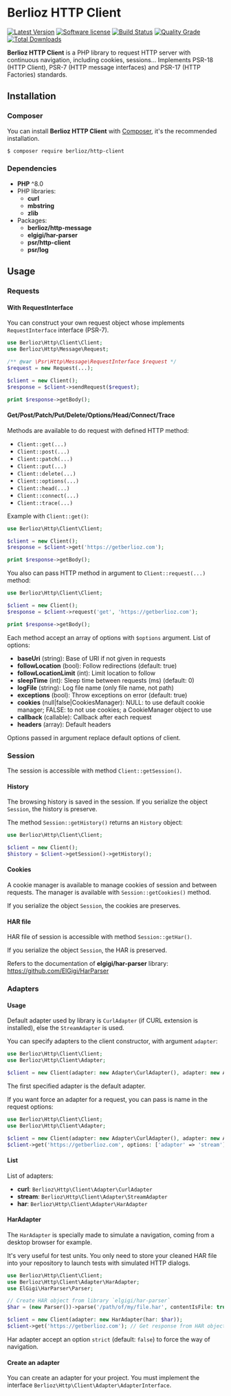 # Berlioz HTTP Client

[![Latest Version](https://img.shields.io/packagist/v/berlioz/http-client.svg?style=flat-square)](https://github.com/BerliozFramework/HttpClient/releases)
[![Software license](https://img.shields.io/github/license/BerliozFramework/HttpClient.svg?style=flat-square)](https://github.com/BerliozFramework/HttpClient/blob/2.x/LICENSE)
[![Build Status](https://img.shields.io/github/actions/workflow/status/BerliozFramework/HttpClient/tests.yml?branch=2.x&style=flat-square)](https://github.com/BerliozFramework/HttpClient/actions/workflows/tests.yml?query=branch%3A2.x)
[![Quality Grade](https://img.shields.io/codacy/grade/3e9df26a706d4ac285e1a49176665751/2.x.svg?style=flat-square)](https://app.codacy.com/gh/BerliozFramework/HttpClient)
[![Total Downloads](https://img.shields.io/packagist/dt/berlioz/http-client.svg?style=flat-square)](https://packagist.org/packages/berlioz/http-client)

**Berlioz HTTP Client** is a PHP library to request HTTP server with continuous navigation, including cookies,
sessions... Implements PSR-18 (HTTP Client), PSR-7 (HTTP message interfaces) and PSR-17 (HTTP Factories) standards.

## Installation

### Composer

You can install **Berlioz HTTP Client** with [Composer](https://getcomposer.org/), it's the recommended installation.

```bash
$ composer require berlioz/http-client
```

### Dependencies

- **PHP** ^8.0
- PHP libraries:
    - **curl**
    - **mbstring**
    - **zlib**
- Packages:
    - **berlioz/http-message**
    - **elgigi/har-parser**
    - **psr/http-client**
    - **psr/log**

## Usage

### Requests

#### With RequestInterface

You can construct your own request object whose implements `RequestInterface` interface (PSR-7).

```php
use Berlioz\Http\Client\Client;
use Berlioz\Http\Message\Request;

/** @var \Psr\Http\Message\RequestInterface $request */
$request = new Request(...);

$client = new Client();
$response = $client->sendRequest($request);

print $response->getBody();
```

#### Get/Post/Patch/Put/Delete/Options/Head/Connect/Trace

Methods are available to do request with defined HTTP method:

- `Client::get(...)`
- `Client::post(...)`
- `Client::patch(...)`
- `Client::put(...)`
- `Client::delete(...)`
- `Client::options(...)`
- `Client::head(...)`
- `Client::connect(...)`
- `Client::trace(...)`

Example with `Client::get()`:

```php
use Berlioz\Http\Client\Client;

$client = new Client();
$response = $client->get('https://getberlioz.com');

print $response->getBody();
```

You also can pass HTTP method in argument to `Client::request(...)` method:

```php
use Berlioz\Http\Client\Client;

$client = new Client();
$response = $client->request('get', 'https://getberlioz.com');

print $response->getBody();
```

Each method accept an array of options with `$options` argument.
List of options:

- **baseUri** (string): Base of URI if not given in requests
- **followLocation** (bool): Follow redirections (default: true)
- **followLocationLimit** (int): Limit location to follow
- **sleepTime** (int): Sleep time between requests (ms) (default: 0)
- **logFile** (string): Log file name (only file name, not path)
- **exceptions** (bool): Throw exceptions on error (default: true)
- **cookies** (null|false|CookiesManager): NULL: to use default cookie manager; FALSE: to not use cookies; a CookieManager object to use
- **callback** (callable):  Callback after each request
- **headers** (array): Default headers

Options passed in argument replace default options of client.

### Session

The session is accessible with method `Client::getSession()`.

#### History

The browsing history is saved in the session. If you serialize the object `Session`, the history is preserve.

The method `Session::getHistory()` returns an `History` object:

```php
use Berlioz\Http\Client\Client;

$client = new Client();
$history = $client->getSession()->getHistory();
```

#### Cookies

A cookie manager is available to manage cookies of session and between requests. The manager is available
with `Session::getCookies()` method.

If you serialize the object `Session`, the cookies are preserves.

#### HAR file

HAR file of session is accessible with method `Session::getHar()`.

If you serialize the object `Session`, the HAR is preserved.

Refers to the documentation of **elgigi/har-parser** library: https://github.com/ElGigi/HarParser

### Adapters

#### Usage

Default adapter used by library is `CurlAdapter` (if CURL extension is installed), else the `StreamAdapter` is used.

You can specify adapters to the client constructor, with argument `adapter`:

```php
use Berlioz\Http\Client\Client;
use Berlioz\Http\Client\Adapter;

$client = new Client(adapter: new Adapter\CurlAdapter(), adapter: new Adapter\StreamAdapter());
```

The first specified adapter is the default adapter.

If you want force an adapter for a request, you can pass is name in the request options:

```php
use Berlioz\Http\Client\Client;
use Berlioz\Http\Client\Adapter;

$client = new Client(adapter: new Adapter\CurlAdapter(), adapter: new Adapter\StreamAdapter());
$client->get('https://getberlioz.com', options: ['adapter' => 'stream']);
```

#### List

List of adapters:

- **curl**: `Berlioz\Http\Client\Adapter\CurlAdapter`
- **stream**: `Berlioz\Http\Client\Adapter\StreamAdapter`
- **har**: `Berlioz\Http\Client\Adapter\HarAdapter`

#### HarAdapter

The `HarAdapter` is specially made to simulate a navigation, coming from a desktop browser for example.

It's very useful for test units. You only need to store your cleaned HAR file into your repository to launch tests with
simulated HTTP dialogs.

```php
use Berlioz\Http\Client\Client;
use Berlioz\Http\Client\Adapter\HarAdapter;
use ElGigi\HarParser\Parser;

// Create HAR object from library `elgigi/har-parser`
$har = (new Parser())->parse('/path/of/my/file.har', contentIsFile: true);

$client = new Client(adapter: new HarAdapter(har: $har));
$client->get('https://getberlioz.com'); // Get response from HAR object, without making an HTTP request
```

Har adapter accept an option `strict` (default: `false`) to force the way of navigation.

#### Create an adapter

You can create an adapter for your project.
You must implement the interface `Berlioz\Http\Client\Adapter\AdapterInterface`.